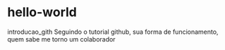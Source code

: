 # hello-world
introducao_gith
Seguindo o tutorial github, sua forma de funcionamento, quem sabe me torno um colaborador
